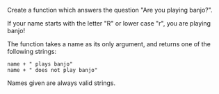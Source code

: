 Create a function which answers the question "Are you playing banjo?".

If your name starts with the letter "R" or lower case "r", you are playing banjo!

The function takes a name as its only argument, and returns one of the following strings:

```
name + " plays banjo"
name + " does not play banjo"
```

Names given are always valid strings.
